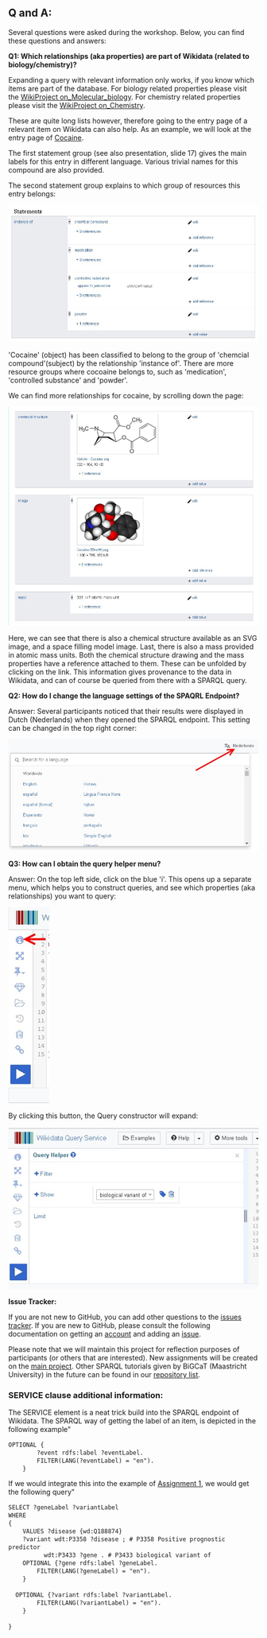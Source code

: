 ## Q and A:

Several questions were asked during the workshop. Below, you can find these questions and answers:

**Q1: Which relationships (aka properties) are part of Wikidata (related to biology/chemistry)?**

Expanding a query with relevant information only works, if you know which items are part of the database.
For biology related properties please visit the [WikiProject on_Molecular_biology](https://www.wikidata.org/wiki/Wikidata:WikiProject_Molecular_biology/Properties).
For chemistry related properties please visit the [WikiProject on_Chemistry](https://www.wikidata.org/wiki/Wikidata:WikiProject_Chemistry/Properties).

These are quite long lists however, therefore going to the entry page of a relevant item on Wikidata can also help.
As an example, we will look at the entry page of [Cocaine](https://www.wikidata.org/wiki/Q41576).

The first statement group (see also presentation, slide 17) gives the main labels for this entry in different language. 
Various trivial names for this compound are also provided.

The second statement group explains to which group of resources this entry belongs:

![Instance of](../Images/Cocaine_Instance-of.JPG)

'Cocaine' (object) has been classified to belong to the group of 'chemcial compound'(subject) by the relationship 'instance of'.
There are more resource groups where cocoaine belongs to, such as 'medication', 'controlled substance' and 'powder'.

We can find more relationships for cocaine, by scrolling down the page:

![More relationships](../Images/Cocaine_other_relationships.JPG)

Here, we can see that there is also a chemical structure available as an SVG image, and a space filling model image.
Last, there is also a mass provided in atomic mass units. Both the chemical structure drawing and the mass properties have a reference attached to them. These can be unfolded by clicking on the link. This information gives provenance to the data in Wikidata, and can of course be queried from there with a SPARQL query.

**Q2: How do I change the language settings of the SPAQRL Endpoint?**

Answer: Several participants noticed that their results were displayed in Dutch (Nederlands) when they opened the SPARQL endpoint. This setting can be changed in the top right corner:

![Pref Language](../Images/Preffered_lanuage-Wikidata.jpg)

**Q3: How can I obtain the query helper menu?**

Answer: On the top left side, click on the blue 'i'. This opens up a separate menu, which helps you to construct queries, and see which properties (aka relationships) you want to query:

![Pref Language](../Images/query_helper_Wikidata.jpg)

By clicking this button, the Query constructor will expand:

![Pref Language](../Images/Query_helper_opened.jpg)

**Issue Tracker:**

If you are not new to GitHub, you can add other questions to the [issues tracker](https://github.com/BiGCAT-UM/SPARQLTutorialBioSB2019/issues).
If you are new to GitHub, please consult the following documentation on getting an [account](https://www.wikihow.com/Create-an-Account-on-GitHub) and adding an [issue](https://help.github.com/en/articles/creating-an-issue).

Please note that we will maintain this project for reflection purposes of participants (or others that are interested).
New assignments will be created on the [main project](https://github.com/DeniseSl22/SPARQLTutorialBioSB2019). Other SPARQL tutorials given by BiGCaT (Maastricht University) in the future can be found in our [repository list](https://github.com/bigcat-um).

### SERVICE clause additional information:

The SERVICE element is a neat trick build into the SPARQL endpoint of Wikidata.
The SPARQL way of getting the label of an item, is depicted in the following example"

```sparql
OPTIONAL {
		?event rdfs:label ?eventLabel.
		FILTER(LANG(?eventLabel) = "en").
	}
```

If we would integrate this into the example of [Assignment 1](../Assignments/assignment1.md), we would get the following query"

```sparql
SELECT ?geneLabel ?variantLabel
WHERE
{ 
	VALUES ?disease {wd:Q188874}
    ?variant wdt:P3358 ?disease ; # P3358 Positive prognostic predictor
          wdt:P3433 ?gene . # P3433 biological variant of
	OPTIONAL {?gene rdfs:label ?geneLabel.
		FILTER(LANG(?geneLabel) = "en").
	}
  
  OPTIONAL {?variant rdfs:label ?variantLabel.
		FILTER(LANG(?variantLabel) = "en").
	}
  
}
```
